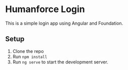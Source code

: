 # Humanforce Login

This is a simple login app using Angular and Foundation.

## Setup

1. Clone the repo
2. Run `npm install`
3. Run `ng serve` to start the development server.